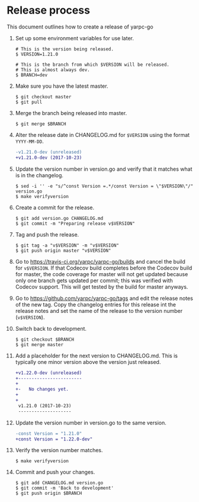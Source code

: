 Release process
===============

This document outlines how to create a release of yarpc-go

1.  Set up some environment variables for use later.

    ```
    # This is the version being released.
    $ VERSION=1.21.0

    # This is the branch from which $VERSION will be released.
    # This is almost always dev.
    $ BRANCH=dev
    ```

2.  Make sure you have the latest master.

    ```
    $ git checkout master
    $ git pull
    ```

3.  Merge the branch being released into master.

    ```
    $ git merge $BRANCH
    ```

4.  Alter the release date in CHANGELOG.md for `$VERSION` using the format
    `YYYY-MM-DD`.

    ```diff
    -v1.21.0-dev (unreleased)
    +v1.21.0-dev (2017-10-23)
    ```

5.  Update the version number in version.go and verify that it matches what is
    in the changelog.

    ```
    $ sed -i '' -e "s/^const Version =.*/const Version = \"$VERSION\"/" version.go
    $ make verifyversion
    ```

6.  Create a commit for the release.

    ```
    $ git add version.go CHANGELOG.md
    $ git commit -m "Preparing release v$VERSION"
    ```

7.  Tag and push the release.

    ```
    $ git tag -a "v$VERSION" -m "v$VERSION"
    $ git push origin master "v$VERSION"
    ```

8.  Go to <https://travis-ci.org/yarpc/yarpc-go/builds> and cancel the build
    for `v$VERSION`.  If that Codecov build completes before the Codecov build
    for master, the code coverage for master will not get updated because only
    one branch gets updated per commit; this was verified with Codecov support.
    This will get tested by the build for master anyways.

9.  Go to <https://github.com/yarpc/yarpc-go/tags> and edit the release notes
    of the new tag.  Copy the changelog entries for this release int the
    release notes and set the name of the release to the version number
    (`v$VERSION`).

10. Switch back to development.

    ```
    $ git checkout $BRANCH
    $ git merge master
    ```

11. Add a placeholder for the next version to CHANGELOG.md.  This is typically
    one minor version above the version just released.

    ```diff
    +v1.22.0-dev (unreleased)
    +------------------------
    +
    +-   No changes yet.
    +
    +
     v1.21.0 (2017-10-23)
     --------------------
    ```

12. Update the version number in version.go to the same version.

    ```diff
    -const Version = "1.21.0"
    +const Version = "1.22.0-dev"
    ```

13. Verify the version number matches.

    ```
    $ make verifyversion
    ```

14. Commit and push your changes.

    ```
    $ git add CHANGELOG.md version.go
    $ git commit -m 'Back to development'
    $ git push origin $BRANCH
    ```
